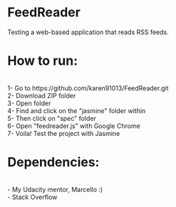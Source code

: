 # FeedReader
Testing a web-based application that reads RSS feeds.

<h1>How to run:</h1><br>
1- Go to https://github.com/karen91013/FeedReader.git <br>
2- Download ZIP folder<br>
3- Open folder<br>
4- Find and click on the "jasmine" folder within<br>
5- Then click on "spec" folder<br>
6- Open "feedreader.js" with Google Chrome<br>
7- Voila! Test the project with Jasmine<br>

<h1>Dependencies:</h1><br> 
- My Udacity mentor, Marcello :)<br>
- Stack Overflow<br>
